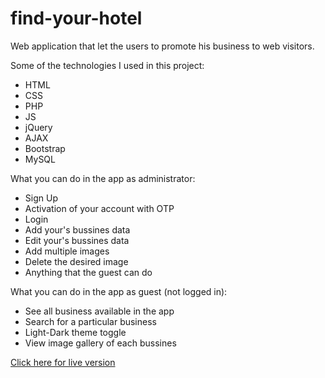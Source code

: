 # find-your-hotel
Web application that let the users to promote his business to web visitors.

Some of the technologies I used in this project:

- HTML
- CSS
- PHP
- JS
- jQuery
- AJAX
- Bootstrap
- MySQL

What you can do in the app as administrator:

- Sign Up
- Activation of your account with OTP
- Login
- Add your's bussines data
- Edit your's bussines data
- Add multiple images
- Delete the desired image
- Anything that the guest can do

What you can do in the app as guest (not logged in):

- See all business available in the app
- Search for a particular business
- Light-Dark theme toggle
- View image gallery of each bussines

[Click here for live version](https://webhotels.herokuapp.com/index.php)
